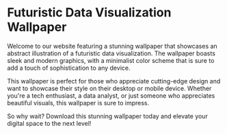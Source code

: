 <!--
Write me markdown content of website with wallpaper:

"A wallpaper featuring an abstract illustration of a futuristic data visualization, with sleek and modern graphics and a minimalist color scheme."

The header of the page should not be copy of the text but rather a real content of the website which is using this wallpaper.
-->

<!--font:Open Sans-->

# Futuristic Data Visualization Wallpaper

Welcome to our website featuring a stunning wallpaper that showcases an abstract illustration of a futuristic data visualization. The wallpaper boasts sleek and modern graphics, with a minimalist color scheme that is sure to add a touch of sophistication to any device.

This wallpaper is perfect for those who appreciate cutting-edge design and want to showcase their style on their desktop or mobile device. Whether you're a tech enthusiast, a data analyst, or just someone who appreciates beautiful visuals, this wallpaper is sure to impress.

So why wait? Download this stunning wallpaper today and elevate your digital space to the next level!
